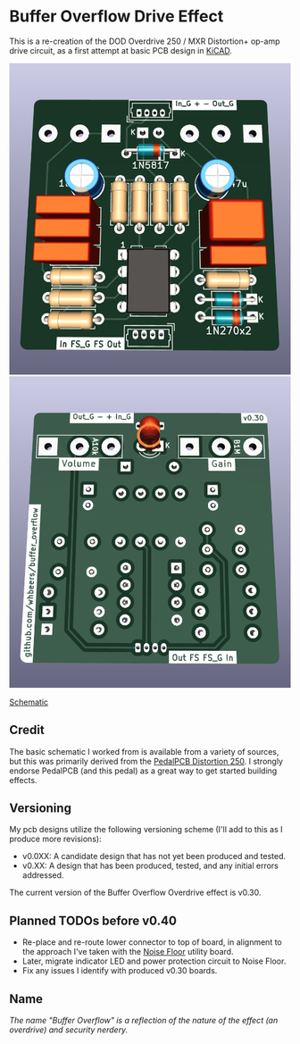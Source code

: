 # Buffer Overflow Drive Effect

This is a re-creation of the DOD Overdrive 250 / MXR Distortion+ op-amp drive circuit, as a first attempt at basic PCB design in [KiCAD](https://www.kicad.org/). 

![Front render](renders/front.png)
![Back render](renders/back.png)

[Schematic](hardware/BufferOverflow_schematic_v0.30.pdf)

## Credit
The basic schematic I worked from is available from a variety of sources, but this was primarily derived from the [PedalPCB Distortion 250](https://www.pedalpcb.com/product/dist250/). I strongly endorse PedalPCB (and this pedal) as a great way to get started building effects.

## Versioning

My pcb designs utilize the following versioning scheme (I'll add to this as I produce more revisions):
 - v0.0XX: A candidate design that has not yet been produced and tested.
 - v0.XX: A design that has been produced, tested, and any initial errors addressed.

The current version of the Buffer Overflow Overdrive effect is v0.30.

## Planned TODOs before v0.40
 - Re-place and re-route lower connector to top of board, in alignment to the approach I've taken with the [Noise Floor](https://github.com/whbeers/noise_floor) utility board.
 - Later, migrate indicator LED and power protection circuit to Noise Floor.
 - Fix any issues I identify with produced v0.30 boards.

## Name
*The name "Buffer Overflow" is a reflection of the nature of the effect (an overdrive) and security nerdery.*
